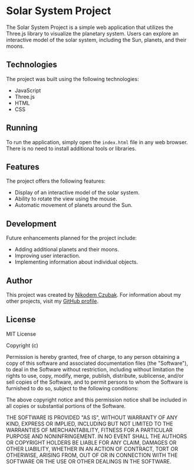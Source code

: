 # Solar System Project

The Solar System Project is a simple web application that utilizes the Three.js library to visualize the planetary system. Users can explore an interactive model of the solar system, including the Sun, planets, and their moons.

## Technologies

The project was built using the following technologies:

- JavaScript
- Three.js
- HTML
- CSS

## Running

To run the application, simply open the `index.html` file in any web browser. There is no need to install additional tools or libraries.

## Features

The project offers the following features:

- Display of an interactive model of the solar system.
- Ability to rotate the view using the mouse.
- Automatic movement of planets around the Sun.

## Development

Future enhancements planned for the project include:

- Adding additional planets and their moons.
- Improving user interaction.
- Implementing information about individual objects.

## Author

This project was created by [Nikodem Czubak](https://github.com/NoBoDy1610). For information about my other projects, visit my [GitHub profile](https://github.com/NoBoDy1610).

## License

MIT License

Copyright (c)

Permission is hereby granted, free of charge, to any person obtaining a copy
of this software and associated documentation files (the "Software"), to deal
in the Software without restriction, including without limitation the rights
to use, copy, modify, merge, publish, distribute, sublicense, and/or sell
copies of the Software, and to permit persons to whom the Software is
furnished to do so, subject to the following conditions:

The above copyright notice and this permission notice shall be included in all
copies or substantial portions of the Software.

THE SOFTWARE IS PROVIDED "AS IS", WITHOUT WARRANTY OF ANY KIND, EXPRESS OR
IMPLIED, INCLUDING BUT NOT LIMITED TO THE WARRANTIES OF MERCHANTABILITY,
FITNESS FOR A PARTICULAR PURPOSE AND NONINFRINGEMENT. IN NO EVENT SHALL THE
AUTHORS OR COPYRIGHT HOLDERS BE LIABLE FOR ANY CLAIM, DAMAGES OR OTHER
LIABILITY, WHETHER IN AN ACTION OF CONTRACT, TORT OR OTHERWISE, ARISING FROM,
OUT OF OR IN CONNECTION WITH THE SOFTWARE OR THE USE OR OTHER DEALINGS IN THE
SOFTWARE.
